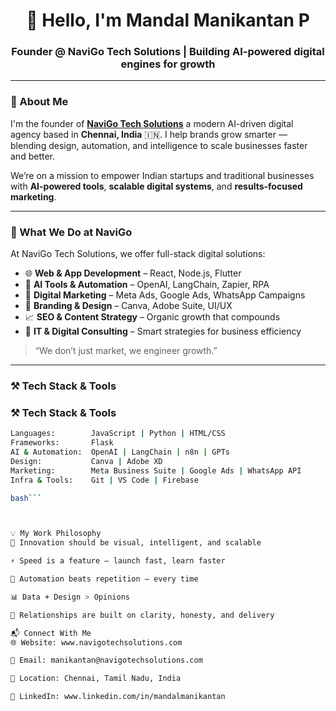 <h1 align="center">👋 Hello, I'm Mandal Manikantan P</h1>
<h3 align="center">Founder @ NaviGo Tech Solutions | Building AI-powered digital engines for growth</h3>

---

### 🚀 About Me

I'm the founder of [**NaviGo Tech Solutions**](https://www.navigotechsolutions.com) a modern AI-driven digital agency based in **Chennai, India** 🇮🇳. I help brands grow smarter — blending design, automation, and intelligence to scale businesses faster and better.

We’re on a mission to empower Indian startups and traditional businesses with **AI-powered tools**, **scalable digital systems**, and **results-focused marketing**.

---

### 🧠 What We Do at NaviGo

At NaviGo Tech Solutions, we offer full-stack digital solutions:

- 🌐 **Web & App Development** – React, Node.js, Flutter
- 🤖 **AI Tools & Automation** – OpenAI, LangChain, Zapier, RPA
- 🚀 **Digital Marketing** – Meta Ads, Google Ads, WhatsApp Campaigns
- 🎨 **Branding & Design** – Canva, Adobe Suite, UI/UX
- 📈 **SEO & Content Strategy** – Organic growth that compounds
- 🧩 **IT & Digital Consulting** – Smart strategies for business efficiency

> “We don’t just market, we engineer growth.”

---

### ⚒️ Tech Stack & Tools


### ⚒️ Tech Stack & Tools

```bash
Languages:        JavaScript | Python | HTML/CSS
Frameworks:       Flask
AI & Automation:  OpenAI | LangChain | n8n | GPTs
Design:           Canva | Adobe XD
Marketing:        Meta Business Suite | Google Ads | WhatsApp API
Infra & Tools:    Git | VS Code | Firebase

bash```



💡 My Work Philosophy
🧠 Innovation should be visual, intelligent, and scalable

⚡ Speed is a feature — launch fast, learn faster

🎯 Automation beats repetition — every time

📊 Data + Design > Opinions

🤝 Relationships are built on clarity, honesty, and delivery

📬 Connect With Me
🌐 Website: www.navigotechsolutions.com

📧 Email: manikantan@navigotechsolutions.com

📍 Location: Chennai, Tamil Nadu, India

🔗 LinkedIn: www.linkedin.com/in/mandalmanikantan




